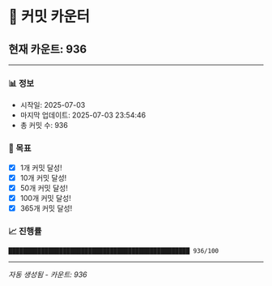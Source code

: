# 🔢 커밋 카운터

## 현재 카운트: 936

---

### 📊 정보
- 시작일: 2025-07-03
- 마지막 업데이트: 2025-07-03 23:54:46
- 총 커밋 수: 936

### 🎯 목표
- [x] 1개 커밋 달성!
- [x] 10개 커밋 달성!
- [x] 50개 커밋 달성!
- [x] 100개 커밋 달성!
- [x] 365개 커밋 달성!

### 📈 진행률
```
██████████████████████████████████████████████████ 936/100
```

---
*자동 생성됨 - 카운트: 936*
